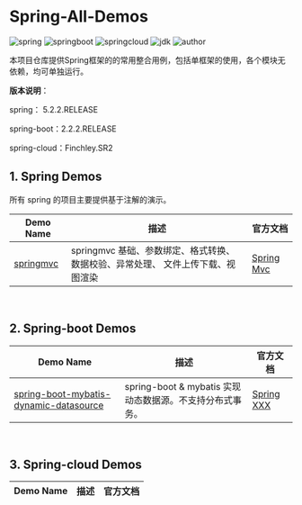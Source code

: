 # Spring-All-Demos

![spring](https://img.shields.io/badge/spring-5.2.2.RELEASE-brightgreen.svg)    ![springboot](https://img.shields.io/badge/springboot-2.2.2.RELEASE-brightgreen.svg)    ![springcloud](https://img.shields.io/badge/springcloud-Finchley.SR2-brightgreen.svg)    ![jdk](https://img.shields.io/badge/jdk->=1.8-blue.svg)    ![author](https://img.shields.io/badge/author-frank-orange.svg)


本项目仓库提供Spring框架的的常用整合用例，包括单框架的使用，各个模块无依赖，均可单独运行。


**版本说明**：

spring： 5.2.2.RELEASE

spring-boot：2.2.2.RELEASE

spring-cloud：Finchley.SR2
<br/>

## 1. Spring Demos

所有 spring 的项目主要提供基于注解的演示。

| Demo Name                                                     | 描述                                                         | 官方文档                                                     |
| ------------------------------------------------------------ | ------------------------------------------------------------ | ------------------------------------------------------------ |
| [springmvc](https://github.com/GitHubForFrank/spring-all-demos/tree/master/spring/springmvc) | springmvc 基础、参数绑定、格式转换、数据校验、异常处理、 文件上传下载、视图渲染 | [Spring Mvc ](https://docs.spring.io/spring/docs/5.2.2.RELEASE/spring-framework-reference/web.html#mvc) |


<br/>

## 2. Spring-boot Demos

| Demo Name                                                      | 描述                                       | 官方文档                                                     |
| ------------------------------------------------------------ | ------------------------------------------ | ------------------------------------------------------------ |
| [spring-boot-mybatis-dynamic-datasource](https://github.com/GitHubForFrank/spring-all-demos/tree/master/spring-boot/spring-boot-mybatis-dynamic-datasource) | spring-boot & mybatis 实现动态数据源。不支持分布式事务。 | [Spring XXX ](https://docs.spring.io/spring/docs/5.2.2.RELEASE) |


<br/>

## 3. Spring-cloud  Demos

| Demo Name                                                      | 描述                                                         | 官方文档                                                     |
| ------------------------------------------------------------ | ------------------------------------------------------------ | ------------------------------------------------------------ |




